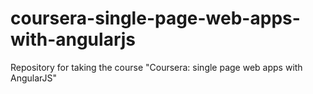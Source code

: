 # coursera-single-page-web-apps-with-angularjs
Repository for taking the course "Coursera: single page web apps with AngularJS"
